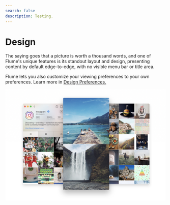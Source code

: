 ```yaml
---
search: false
description: Testing.
---
```


# Design

The saying goes that a picture is worth a thousand words, and one of Flume's unique features is its standout layout and design, presenting content by default edge-to-edge, with no visible menu bar or title area.

Flume lets you also customize your viewing preferences to your own preferences. Learn more in [Design Preferences.](../preferences/design.md) 

![](../.gitbook/assets/screenshots.png)

